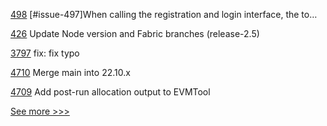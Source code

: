 
[498](https://github.com/hyperledger/cello/pull/498) [#issue-497]When calling the registration and login interface, the to…

[426](https://github.com/hyperledger/fabric-test/pull/426) Update Node version and Fabric branches (release-2.5)

[3797](https://github.com/hyperledger/fabric/pull/3797) fix: fix typo

[4710](https://github.com/hyperledger/besu/pull/4710) Merge main into 22.10.x

[4709](https://github.com/hyperledger/besu/pull/4709) Add post-run allocation output to EVMTool


[See more >>>](https://start-here.hyperledger.org/pull-requests)
